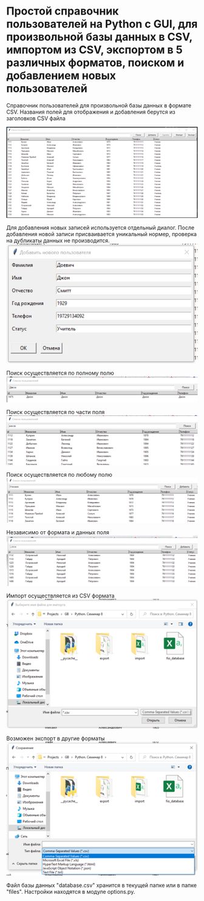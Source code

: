 Простой справочник пользователей на Python с GUI, для произвольной базы данных в CSV, импортом из CSV, экспортом в 5 различных форматов, поиском и добавлением новых пользователей
=========================================

Справочник пользователей для произвольной базы данных в формате CSV. Названия полей для отображения и добавления берутся из заголовков CSV файла

![Screenshot](main.png)

Для добавления новых записей используется отдельный диалог. После добавления новой записи присваивается уникальный нормер, проверка на дубликаты данных не производится.
![Screenshot](add.png)

Поиск осуществляется по полному полю
![Screenshot](search1.png)

Поиск осуществляется по части поля
![Screenshot](search2.png)

Поиск осуществляется по любому полю
![Screenshot](search3.png)

Независимо от формата и данных поля
![Screenshot](search4.png)

Импорт осуществляется из CSV формата
![Screenshot](import.png)

Возможен экспорт в другие форматы
![Screenshot](export.png)

Файл базы данных "database.csv" хранится в текущей папке или в папке "files". Настройки находятся в модуле options.py.
